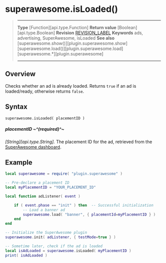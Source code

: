 # superawesome.isLoaded()

> --------------------- ------------------------------------------------------------------------------------------
> __Type__              [Function][api.type.Function]
> __Return value__      [Boolean][api.type.Boolean]
> __Revision__          [REVISION_LABEL](REVISION_URL)
> __Keywords__          ads, advertising, SuperAwesome, isLoaded
> __See also__          [superawesome.show()][plugin.superawesome.show]
>						[superawesome.load()][plugin.superawesome.load]
>						[superawesome.*][plugin.superawesome]
> --------------------- ------------------------------------------------------------------------------------------


## Overview

Checks whether an ad is already loaded. Returns `true` if an ad is loaded/ready, otherwise returns `false`.


## Syntax

	superawesome.isLoaded( placementID )

##### placementID ~^(required)^~
_[String][api.type.String]._ The placement ID for the ad, retrieved from the [SuperAwesome dashboard](http://dashboard.superawesome.tv/).


## Example

``````lua
local superawesome = require( "plugin.superawesome" )

-- Pre-declare a placement ID
local myPlacementID = "YOUR_PLACEMENT_ID"

local function adListener( event )

	if ( event.phase == "init" ) then  -- Successful initialization
		-- Load a banner ad
		superawesome.load( "banner", { placementId=myPlacementID } )
	end
end

-- Initialize the SuperAwesome plugin
superawesome.init( adListener, { testMode=true } )

-- Sometime later, check if the ad is loaded
local isAdLoaded = superawesome.isLoaded( myPlacementID )
print( isAdLoaded )
``````
